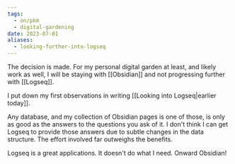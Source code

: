 ```yaml
---
tags:
  - on/pkm
  - digital-gardening
date: 2023-07-01
aliases:
  - looking-further-into-logseq
---
```

The decision is made. For my personal digital garden at least, and likely work as well, I will be staying with [[Obsidian]] and not progressing further with [[Logseq]].

I put down my first observations in writing [[Looking into Logseq|earlier today]].

Any database, and my collection of Obsidian pages is one of those, is only as good as the answers to the questions you ask of it. I don't think I can get Logseq to provide those answers due to subtle changes in the data structure. The effort involved far outweighs the benefits.

Logseq is a great applications. It doesn't do what I need. Onward Obsidian! 
